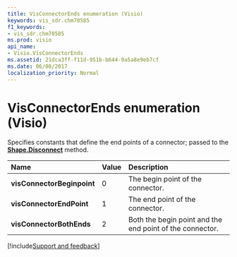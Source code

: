 ```yaml
---
title: VisConnectorEnds enumeration (Visio)
keywords: vis_sdr.chm70585
f1_keywords:
- vis_sdr.chm70585
ms.prod: visio
api_name:
- Visio.VisConnectorEnds
ms.assetid: 21dca3ff-f11d-951b-b644-9a5a8e9eb7cf
ms.date: 06/08/2017
localization_priority: Normal
---
```



# VisConnectorEnds enumeration (Visio)

Specifies constants that define the end points of a connector; passed to the  **[Shape.Disconnect](Visio.Shape.Disconnect.md)** method.



|Name|Value|Description|
|:-----|:-----|:-----|
| **visConnectorBeginpoint**|0|The begin point of the connector.|
| **visConnectorEndPoint**|1|The end point of the connector.|
| **visConnectorBothEnds**|2|Both the begin point and the end point of the connector.|

[!include[Support and feedback](~/includes/feedback-boilerplate.md)]